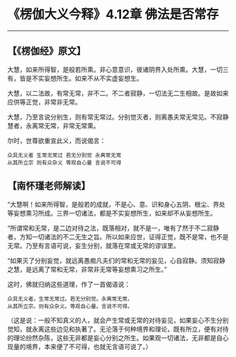 # 《楞伽大义今释》4.12章 佛法是否常存

------

## 【《楞伽经》原文】

大慧，如来所得智，是般若所熏。非心意意识，彼诸阴界入处所熏。大慧，一切三有，皆是不实妄想所生。如来不从不实虚妄想生。

大慧，以二法故，有常无常，非不二。不二者寂静，一切法无二生相故。是故如来应供等正觉，非常非无常。

大慧，乃至言说分别生，则有常无常过。分别觉灭者，则离愚夫常无常见。不寂静慧者，永离常无常，非常无常熏。

尔时，世尊欲重宣此义，而说偈言：

```
众具无义者 生常无常过 若无分别觉 永离常无常
从其所立宗 则有众杂义 等观自心量 言说不可得
```



## 【南怀瑾老师解读】

“大慧啊！如来所得智，是般若的成就，不是心、意、识和身心五阴、根尘、界处等妄想熏习所成。三界一切诸法，都是不实妄想所生，如来却不从妄想所生。

“所谓常和无常，是二边对待之法，既落相对，就不是一，唯有了然于不二寂静者，方知一切诸法的不二无生之旨。所以如来应世，证得正觉，既不是常，也不是无常。乃至有言语可说，妄生分别，就落在常或无常的谬误里。

“如果灭了分别妄觉，就远离愚痴凡夫们的常和无常的妄见，心自寂静。须知寂静之慧，是远离了常和无常，非常非无常等妄想熏习之所生。”

这时，佛就归纳这些道理，作了一首偈语说：

```
众具无义者。生常无常过。若无分别觉。永离常无常。
从其所立宗。则有众杂义。等观自心量。言说不可得。
```

（这是说：一般不知真义的人，就会产生常或无常的对待妄见，如果妄心不生分别觉知，就永离这些边见和执著了。无沦落于何种境界和理论，既有所立，便有对待的理论纷然杂陈，这些无非都是妄心分别之所生。如果观一切诸法，无非都是自心现量的境界，本来便了不可得，也就无言语可说了。）

